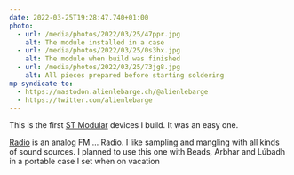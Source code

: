 ```yaml
---
date: 2022-03-25T19:28:47.740+01:00
photo:
  - url: /media/photos/2022/03/25/47ppr.jpg
    alt: The module installed in a case
  - url: /media/photos/2022/03/25/0s3hx.jpg
    alt: The module when build was finished
  - url: /media/photos/2022/03/25/73jg8.jpg
    alt: All pieces prepared before starting soldering
mp-syndicate-to:
  - https://mastodon.alienlebarge.ch/@alienlebarge
  - https://twitter.com/alienlebarge
---
```

This is the first [ST Modular](https://www.st-modular.com/) devices I build. It was an easy one.

[Radio](https://www.st-modular.com/radio.htm) is an analog FM ... Radio.
I like sampling and mangling with all kinds of sound sources. I planned to use this one with Beads, Arbhar and Lúbadh in a portable case I set when on vacation
